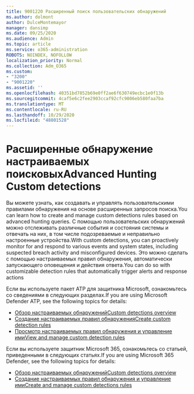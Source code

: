 ```yaml
---
title: 9001220 Расширенный поиск пользовательских обнаружений
ms.author: dolmont
author: DulceMontemayor
manager: dansimp
ms.date: 09/25/2020
ms.audience: Admin
ms.topic: article
ms.service: o365-administration
ROBOTS: NOINDEX, NOFOLLOW
localization_priority: Normal
ms.collection: Adm_O365
ms.custom:
- "3200"
- "9001220"
ms.assetid: ''
ms.openlocfilehash: 40351bd7852b69e0ff2ae6f630749ecbc1e0f13b
ms.sourcegitcommit: 4caf5e6c2fee2903ccaf92cfc9006eb580faa7ba
ms.translationtype: MT
ms.contentlocale: ru-RU
ms.lasthandoff: 10/29/2020
ms.locfileid: "48801528"
---
```

# <a name="advanced-hunting-custom-detections"></a><span data-ttu-id="a75e1-102">Расширенные обнаружение настраиваемых поисковых</span><span class="sxs-lookup"><span data-stu-id="a75e1-102">Advanced Hunting Custom detections</span></span>

<span data-ttu-id="a75e1-103">Вы можете узнать, как создавать и управлять пользовательскими правилами обнаружения на основе расширенных запросов поиска.</span><span class="sxs-lookup"><span data-stu-id="a75e1-103">You can learn how to create and manage custom detections rules based on advanced hunting queries.</span></span> <span data-ttu-id="a75e1-104">С помощью пользовательских обнаружений можно отслеживать различные события и состояния системы и отвечать на них, в том числе подозреваемые и неправильно настроенные устройства.</span><span class="sxs-lookup"><span data-stu-id="a75e1-104">With custom detections, you can proactively monitor for and respond to various events and system states, including suspected breach activity and misconfigured devices.</span></span> <span data-ttu-id="a75e1-105">Это можно сделать с помощью настраиваемых правил обнаружения, автоматически запускающего оповещения и действия ответа.</span><span class="sxs-lookup"><span data-stu-id="a75e1-105">You can do so with customizable detection rules that automatically trigger alerts and response actions</span></span>
  
<span data-ttu-id="a75e1-106">Если вы используете пакет ATP для защитника Microsoft, ознакомьтесь со сведениями в следующих разделах.</span><span class="sxs-lookup"><span data-stu-id="a75e1-106">If you are using Microsoft Defender ATP, see the following topics for details:</span></span> 
- [<span data-ttu-id="a75e1-107">Обзор настраиваемых обнаружений</span><span class="sxs-lookup"><span data-stu-id="a75e1-107">Custom detections overview</span></span>](https://docs.microsoft.com/windows/security/threat-protection/microsoft-defender-atp/overview-custom-detections)
- [<span data-ttu-id="a75e1-108">Создание настраиваемых правил обнаружения</span><span class="sxs-lookup"><span data-stu-id="a75e1-108">Create custom detection rules</span></span>](https://docs.microsoft.com/windows/security/threat-protection/microsoft-defender-atp/custom-detection-rules)
- [<span data-ttu-id="a75e1-109">Просмотр настраиваемых правил обнаружения и управление ими</span><span class="sxs-lookup"><span data-stu-id="a75e1-109">View and manage custom detection rules</span></span>](https://docs.microsoft.com/windows/security/threat-protection/microsoft-defender-atp/custom-detections-manage)

<span data-ttu-id="a75e1-110">Если вы используете защитник Microsoft 365, ознакомьтесь со статьей, приведенными в следующих статьях.</span><span class="sxs-lookup"><span data-stu-id="a75e1-110">If you are using Microsoft 365 Defender, see the following topics for details:</span></span> 
- [<span data-ttu-id="a75e1-111">Обзор настраиваемых обнаружений</span><span class="sxs-lookup"><span data-stu-id="a75e1-111">Custom detections overview</span></span>](https://docs.microsoft.com/microsoft-365/security/mtp/custom-detections-overview)
- [<span data-ttu-id="a75e1-112">Создание настраиваемых правил обнаружения и управление ими</span><span class="sxs-lookup"><span data-stu-id="a75e1-112">Create and manage custom detections rules</span></span>](https://docs.microsoft.com/microsoft-365/security/mtp/custom-detection-rules)
